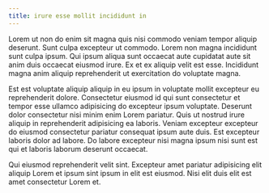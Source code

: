```yaml
---
title: irure esse mollit incididunt in
---
```


Lorem ut non do enim sit magna quis nisi commodo veniam tempor aliquip deserunt. Sunt culpa excepteur ut commodo. Lorem non magna incididunt sunt culpa ipsum. Qui ipsum aliqua sunt occaecat aute cupidatat aute sit anim duis occaecat eiusmod irure. Ex et ex aliquip velit est esse. Incididunt magna anim aliquip reprehenderit ut exercitation do voluptate magna.

Est est voluptate aliquip aliquip in eu ipsum in voluptate mollit excepteur eu reprehenderit dolore. Consectetur eiusmod id qui sunt consectetur et tempor esse ullamco adipisicing do excepteur ipsum voluptate. Deserunt dolor consectetur nisi minim enim Lorem pariatur. Quis ut nostrud irure aliquip in reprehenderit adipisicing ea laboris. Veniam excepteur excepteur do eiusmod consectetur pariatur consequat ipsum aute duis. Est excepteur laboris dolor ad labore. Do labore excepteur nisi magna ipsum nisi sunt est qui et laboris laborum deserunt occaecat.

Qui eiusmod reprehenderit velit sint. Excepteur amet pariatur adipisicing elit aliquip Lorem et ipsum sint ipsum in elit est eiusmod. Nisi elit duis elit est amet consectetur Lorem et.